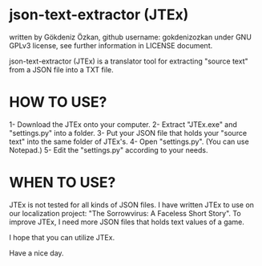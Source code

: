 # json-text-extractor (JTEx)
written by Gökdeniz Özkan, github username: gokdenizozkan
under GNU GPLv3 license, see further information in LICENSE document.

json-text-extractor (JTEx) is a translator tool for extracting "source text" from a JSON file into a TXT file.

# HOW TO USE?
1- Download the JTEx onto your computer.
2- Extract "JTEx.exe" and "settings.py" into a folder.
3- Put your JSON file that holds your "source text" into the same folder of JTEx's.
4- Open "settings.py". (You can use Notepad.)
5- Edit the "settings.py" according to your needs.

# WHEN TO USE?
JTEx is not tested for all kinds of JSON files. I have written JTEx to use on our localization project: "The Sorrowvirus: A Faceless Short Story".
To improve JTEx, I need more JSON files that holds text values of a game.

I hope that you can utilize JTEx.

Have a nice day.
